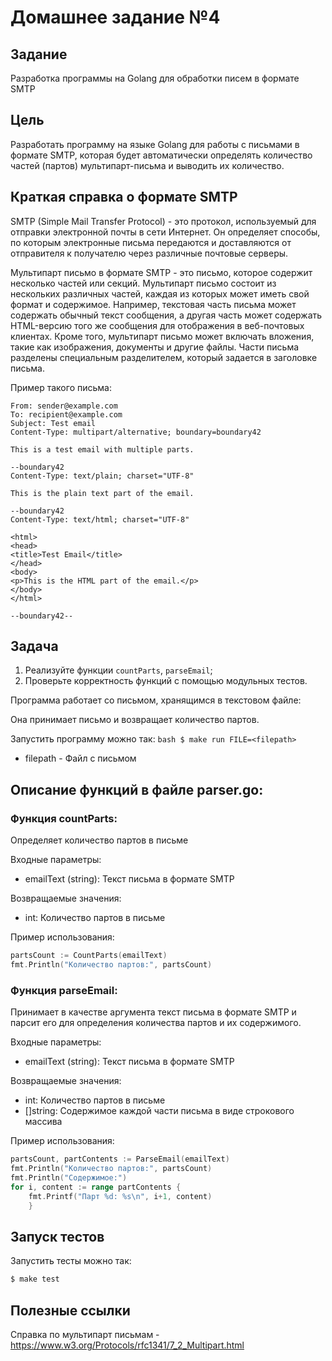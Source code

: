 # Домашнее задание №4

## Задание

Разработка программы на Golang для обработки писем в формате SMTP

## Цель

Разработать программу на языке Golang для работы с письмами в формате SMTP, которая будет автоматически определять количество частей (партов) мультипарт-письма и выводить их количество.

## Краткая справка о формате SMTP

SMTP (Simple Mail Transfer Protocol) - это протокол, используемый для отправки электронной почты в сети Интернет. Он определяет способы, по которым электронные письма передаются и доставляются от отправителя к получателю через различные почтовые серверы.

Мультипарт письмо в формате SMTP - это письмо, которое содержит несколько частей или секций. Мультипарт письмо состоит из нескольких различных частей, каждая из которых может иметь свой формат и содержимое. Например, текстовая часть письма может содержать обычный текст сообщения, а другая часть может содержать HTML-версию того же сообщения для отображения в веб-почтовых клиентах. Кроме того, мультипарт письмо может включать вложения, такие как изображения, документы и другие файлы. Части письма разделены специальным разделителем, который задается в заголовке письма.

Пример такого письма:
```
From: sender@example.com
To: recipient@example.com
Subject: Test email
Content-Type: multipart/alternative; boundary=boundary42

This is a test email with multiple parts.

--boundary42
Content-Type: text/plain; charset="UTF-8"

This is the plain text part of the email.

--boundary42
Content-Type: text/html; charset="UTF-8"

<html>
<head>
<title>Test Email</title>
</head>
<body>
<p>This is the HTML part of the email.</p>
</body>
</html>

--boundary42--
```

## Задача

1. Реализуйте функции `countParts`, `parseEmail`;
2. Проверьте корректность функций с помощью модульных тестов.

Программа работает со письмом, хранящимся в текстовом файле:

Она принимает письмо и возвращает количество партов.

Запустить программу можно так:
    ```bash
    $ make run FILE=<filepath>
    ```

 - filepath - Файл с письмом

## Описание функций в файле parser.go:

### Функция сountParts:
Определяет количество партов в письме

Входные параметры:

 - emailText (string): Текст письма в формате SMTP

Возвращаемые значения:

 - int: Количество партов в письме

Пример использования:

```go
partsCount := CountParts(emailText)
fmt.Println("Количество партов:", partsCount)
```

### Функция parseEmail:
Принимает в качестве аргумента текст письма в формате SMTP и парсит его для определения количества партов и их содержимого.

Входные параметры:

 - emailText (string): Текст письма в формате SMTP

Возвращаемые значения:

 - int: Количество партов в письме
 - []string: Содержимое каждой части письма в виде строкового массива

Пример использования:

```go
partsCount, partContents := ParseEmail(emailText)
fmt.Println("Количество партов:", partsCount)
fmt.Println("Содержимое:")
for i, content := range partContents {
    fmt.Printf("Парт %d: %s\n", i+1, content)
    }
```

## Запуск тестов

Запустить тесты можно так:
```bash
$ make test
```

## Полезные ссылки

Справка по мультипарт письмам - https://www.w3.org/Protocols/rfc1341/7_2_Multipart.html
